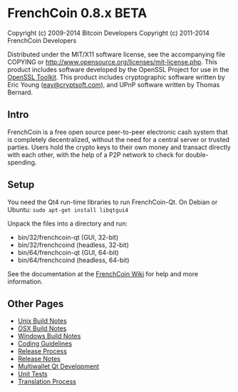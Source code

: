 FrenchCoin 0.8.x BETA
====================

Copyright (c) 2009-2014 Bitcoin Developers
Copyright (c) 2011-2014 FrenchCoin Developers

Distributed under the MIT/X11 software license, see the accompanying
file COPYING or http://www.opensource.org/licenses/mit-license.php.
This product includes software developed by the OpenSSL Project for use in the [OpenSSL Toolkit](http://www.openssl.org/). This product includes
cryptographic software written by Eric Young ([eay@cryptsoft.com](mailto:eay@cryptsoft.com)), and UPnP software written by Thomas Bernard.


Intro
---------------------
FrenchCoin is a free open source peer-to-peer electronic cash system that is
completely decentralized, without the need for a central server or trusted
parties.  Users hold the crypto keys to their own money and transact directly
with each other, with the help of a P2P network to check for double-spending.


Setup
---------------------
You need the Qt4 run-time libraries to run FrenchCoin-Qt. On Debian or Ubuntu:
	`sudo apt-get install libqtgui4`

Unpack the files into a directory and run:

- bin/32/frenchcoin-qt (GUI, 32-bit)
- bin/32/frenchcoind (headless, 32-bit)
- bin/64/frenchcoin-qt (GUI, 64-bit)
- bin/64/frenchcoind (headless, 64-bit)

See the documentation at the [FrenchCoin Wiki](http://frenchcoin.info)
for help and more information.


Other Pages
---------------------
- [Unix Build Notes](build-unix.md)
- [OSX Build Notes](build-osx.md)
- [Windows Build Notes](build-msw.md)
- [Coding Guidelines](coding.md)
- [Release Process](release-process.md)
- [Release Notes](release-notes.md)
- [Multiwallet Qt Development](multiwallet-qt.md)
- [Unit Tests](unit-tests.md)
- [Translation Process](translation_process.md)
